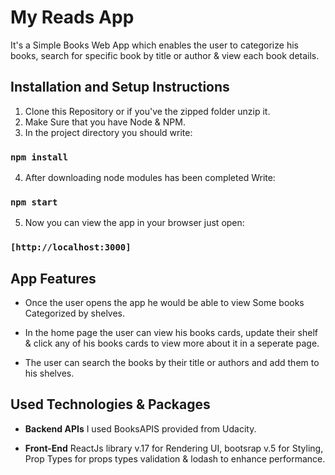 # My Reads App

It's a Simple Books Web App which enables the user to categorize his books,
search for specific book by title or author & view each book details. 

## Installation and Setup Instructions
1. Clone this Repository or if you've the zipped folder unzip it.
2. Make Sure that you have Node & NPM.
3. In the project directory you should write:
### `npm install`

4. After downloading node modules has been completed Write:
### `npm start`

5. Now you can view the app in your browser just open:
### `[http://localhost:3000]`


## App Features

- Once the user opens the app he would be able to view Some books Categorized by shelves.

- In the home page the user can view his books cards, update their shelf & click any of his books cards to view more about it in a seperate page.

- The user can search the books by their title or authors and add them to his shelves.

## Used Technologies & Packages
- **Backend APIs** I used BooksAPIS provided from Udacity.
 
- **Front-End** ReactJs library v.17 for Rendering UI, bootsrap v.5 for Styling, Prop Types for props types validation & lodash to enhance performance.
  